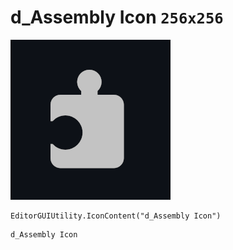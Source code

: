 # d_Assembly Icon `256x256`
<img src="/img/d_Assembly%20Icon.png" width=256 height=256>

``` CSharp
EditorGUIUtility.IconContent("d_Assembly Icon")
```
```
d_Assembly Icon
```

